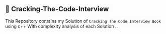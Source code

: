 ## 🎯 Cracking-The-Code-Interview
This Repository contains my Solution of ```Cracking The Code Interview Book``` using c++ 
With complexity analysis of each Solution .. 

